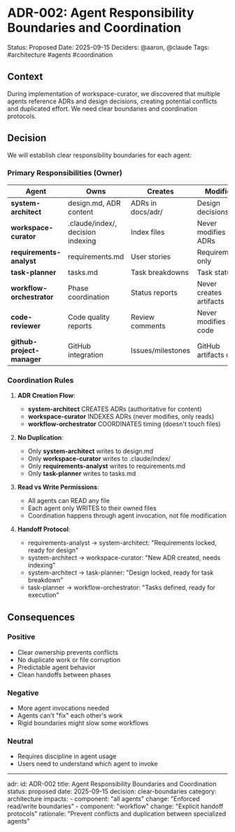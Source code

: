 # ADR-002: Agent Responsibility Boundaries and Coordination

Status: Proposed
Date: 2025-09-15
Deciders: @aaron, @claude
Tags: #architecture #agents #coordination

## Context

During implementation of workspace-curator, we discovered that multiple agents reference ADRs and design decisions, creating potential conflicts and duplicated effort. We need clear boundaries and coordination protocols.

## Decision

We will establish clear responsibility boundaries for each agent:

### Primary Responsibilities (Owner)

| Agent | Owns | Creates | Modifies |
|-------|------|---------|----------|
| **system-architect** | design.md, ADR content | ADRs in docs/adr/ | Design decisions |
| **workspace-curator** | .claude/index/, decision indexing | Index files | Never modifies ADRs |
| **requirements-analyst** | requirements.md | User stories | Requirements only |
| **task-planner** | tasks.md | Task breakdowns | Task status |
| **workflow-orchestrator** | Phase coordination | Status reports | Never creates artifacts |
| **code-reviewer** | Code quality reports | Review comments | Never modifies code |
| **github-project-manager** | GitHub integration | Issues/milestones | GitHub artifacts only |

### Coordination Rules

1. **ADR Creation Flow**:
   - **system-architect** CREATES ADRs (authoritative for content)
   - **workspace-curator** INDEXES ADRs (never modifies, only reads)
   - **workflow-orchestrator** COORDINATES timing (doesn't touch files)

2. **No Duplication**:
   - Only **system-architect** writes to design.md
   - Only **workspace-curator** writes to .claude/index/
   - Only **requirements-analyst** writes to requirements.md
   - Only **task-planner** writes to tasks.md

3. **Read vs Write Permissions**:
   - All agents can READ any file
   - Each agent only WRITES to their owned files
   - Coordination happens through agent invocation, not file modification

4. **Handoff Protocol**:
   - requirements-analyst → system-architect: "Requirements locked, ready for design"
   - system-architect → workspace-curator: "New ADR created, needs indexing"
   - system-architect → task-planner: "Design locked, ready for task breakdown"
   - task-planner → workflow-orchestrator: "Tasks defined, ready for execution"

## Consequences

### Positive
- Clear ownership prevents conflicts
- No duplicate work or file corruption
- Predictable agent behavior
- Clean handoffs between phases

### Negative
- More agent invocations needed
- Agents can't "fix" each other's work
- Rigid boundaries might slow some workflows

### Neutral
- Requires discipline in agent usage
- Users need to understand which agent to invoke

---
<!-- LLM-STRUCTURED-DATA -->
adr:
  id: ADR-002
  title: Agent Responsibility Boundaries and Coordination
  status: proposed
  date: 2025-09-15
  decision: clear-boundaries
  category: architecture
  impacts:
    - component: "all agents"
      change: "Enforced read/write boundaries"
    - component: "workflow"
      change: "Explicit handoff protocols"
  rationale: "Prevent conflicts and duplication between specialized agents"
<!-- END-LLM-STRUCTURED-DATA -->